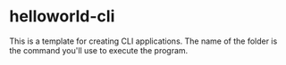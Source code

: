 ﻿# helloworld-cli
This is a template for creating CLI applications.
The name of the folder is the command you'll use to execute the program.
